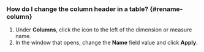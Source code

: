 ### How do I change the column header in a table? {#rename-column}

1. Under **Columns**, click the icon to the left of the dimension or measure name.
1. In the window that opens, change the **Name** field value and click **Apply**.
